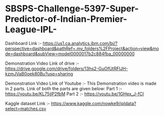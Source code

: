 # SBSPS-Challenge-5397-Super-Predictor-of-Indian-Premier-League-IPL-

Dashboard Link :- https://us1.ca.analytics.ibm.com/bi/?perspective=dashboard&pathRef=.my_folders%2FProject&action=view&mode=dashboard&subView=model0000017b2c884fba_00000000

Demonstration Video Link of drive :- https://drive.google.com/drive/folders/13hs2-GuOfUtRFlJH-kzmJVaB0oek80Bu?usp=sharing

Demonstration Video Link of Youtube :- This Demonstration video is made in 2 parts. Link of both the parts are given below:
        Part 1 :- https://youtu.be/KL75jlP2fbM
        Part 2 :- https://youtu.be/1GHex_J-fCI

Kaggle dataset Link :- https://www.kaggle.com/nowke9/ipldata?select=matches.csv
